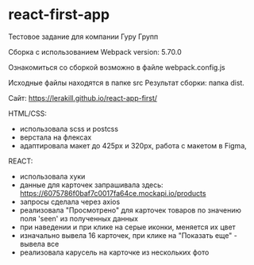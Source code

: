 # react-first-app
Тестовое задание для компании Гуру Групп


Сборка с использованием Webpack version: 5.70.0

Ознакомиться со сборкой возможно в файле webpack.config.js 

Исходные файлы находятся в папке src Результат сборки: папка dist.

Сайт: https://lerakill.github.io/react-app-first/

HTML/CSS:

- использовала scss и postcss 
- верстала на флексах
- адаптировала макет до 425px и 320px, работа с макетом в Figma,

REACT:

- использовала хуки
- данные для карточек запрашивала здесь: https://6075786f0baf7c0017fa64ce.mockapi.io/products
- запросы сделала через axios
- реализовала "Просмотрено" для карточек товаров по значению поля 'seen' из полученных данных
- при наведении и при клике на серые иконки, меняется их цвет
- изначально вывела 16 карточек, при клике на "Показать еще" - вывела все
- реализовала карусель на карточке из нескольких фото
